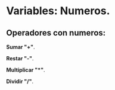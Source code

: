# Variables: Numeros.

## Operadores con numeros:

**Sumar "+"**.

**Restar "-"**.

**Multiplicar "*"**.

**Dividir "/"**.
